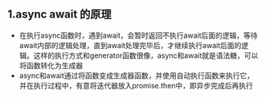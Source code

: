 ## 1.async await 的原理

- 在执行async函数时，遇到await，会暂时返回不执行await后面的逻辑，等待await内部的逻辑处理，直到await处理完毕后，才继续执行await后面的逻辑。这样的执行方式和generator函数很像，async和await就是语法糖，可以将函数转化为生成器
- async和await通过将函数变成生成器函数，并使用自动执行函数来执行它，并在执行过程中，有意将迭代器放入promise.then中，即异步完成后再执行

